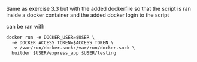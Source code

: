 Same as exercise 3.3 but with the added dockerfile so that the script is ran inside a docker container and the added docker login to the script

can be ran with 

```
docker run -e DOCKER_USER=$USER \
  -e DOCKER_ACCESS_TOKEN=$ACCESS_TOKEN \
  -v /var/run/docker.sock:/var/run/docker.sock \
  builder $USER/express_app $USER/testing
```